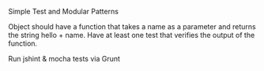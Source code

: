 Simple Test and Modular Patterns

Object should have a function that takes a name as a parameter and returns the string hello  + name.
Have at least one test that verifies the output of the function.

Run jshint & mocha tests via Grunt
